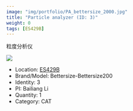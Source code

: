```yaml
---
image: "img/portfolio/PA_bettersize_2000.jpg"
title: "Particle analyzer (ID: 3)"
weight: 0
tags: [ES429B]
---
```


粒度分析仪

<!--more-->

![](../../img/portfolio/PA_bettersize_2000.jpg)

- Location: [ES429B](../../tags/ES429B)
- Brand/Model: Bettersize-Bettersize200
- Identity: 3
- PI: Bailiang Li
- Quantity: 1
- Category: CAT






